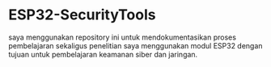 # ESP32-SecurityTools
saya menggunakan repository ini untuk mendokumentasikan proses pembelajaran sekaligus penelitian saya menggunakan modul ESP32 dengan tujuan untuk pembelajaran keamanan siber dan jaringan.
